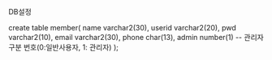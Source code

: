 DB설정

create table member(
    name varchar2(30),
    userid varchar2(20),
    pwd varchar2(10),
    email varchar2(30),
    phone char(13),
    admin number(1) -- 관리자 구분 번호(0:일반사용자, 1: 관리자)
);


